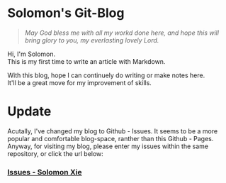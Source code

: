 # Solomon's Git-Blog

> *May God bless me with all my workd done here, and hope this will bring glory to you, my everlasting lovely Lord.*  

Hi, I'm Solomon.  
This is my first time to write an article with Markdown.  

With this blog, hope I can continuely do writing or make notes here.   
It'll be a great move for my improvement of skills.  

# Update
Acutally, I've changed my blog to Github - Issues. It seems to be a more popular and comfortable blog-space, ranther than this Github - Pages. 
Anyway, for visiting my blog, please enter my issues within the same repository, or click the url below:  
### [Issues - Solomon Xie](https://github.com/solomonxie/solomonxie.github.io/issues)
